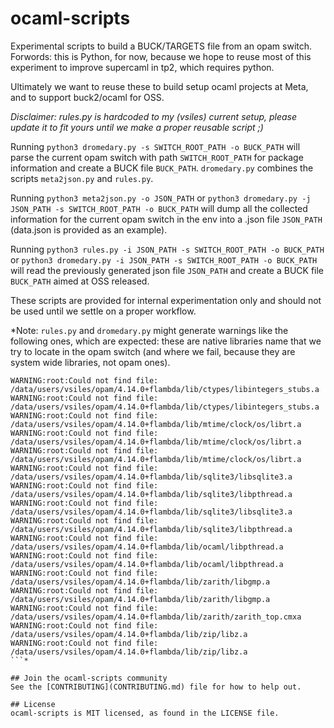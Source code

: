 # ocaml-scripts

Experimental scripts to build a BUCK/TARGETS file from an opam switch.
Forwords: this is Python, for now, because we hope to reuse most of this experiment to
improve supercaml in tp2, which requires python.

Ultimately we want to reuse these to build setup ocaml projects at Meta, and
to support buck2/ocaml for OSS.

*Disclaimer: rules.py is hardcoded to my (vsiles) current setup, please update it
to fit yours until we make a proper reusable script ;)*

Running `python3 dromedary.py -s SWITCH_ROOT_PATH -o BUCK_PATH` will parse the current opam switch with path `SWITCH_ROOT_PATH` for package information and create a BUCK file `BUCK_PATH`. `dromedary.py` combines the scripts `meta2json.py` and `rules.py`.

Running `python3 meta2json.py -o JSON_PATH` or `python3 dromedary.py -j JSON_PATH -s SWITCH_ROOT_PATH -o BUCK_PATH` will dump all the collected information for the current
opam switch in the env into a .json file `JSON_PATH` (data.json is provided as an example).

Running `python3 rules.py -i JSON_PATH -s SWITCH_ROOT_PATH -o BUCK_PATH` or `python3 dromedary.py -i JSON_PATH -s SWITCH_ROOT_PATH -o BUCK_PATH` will read the previously generated json file `JSON_PATH` and
create a BUCK file `BUCK_PATH` aimed at OSS released.

These scripts are provided for internal experimentation only and should not be
used until we settle on a proper workflow.

*Note: `rules.py` and `dromedary.py` might generate warnings like the following ones, which are
expected: these are native libraries name that we try to locate in the opam
switch (and where we fail, because they are system wide libraries, not opam
ones).

```
WARNING:root:Could not find file: /data/users/vsiles/opam/4.14.0+flambda/lib/ctypes/libintegers_stubs.a
WARNING:root:Could not find file: /data/users/vsiles/opam/4.14.0+flambda/lib/ctypes/libintegers_stubs.a
WARNING:root:Could not find file: /data/users/vsiles/opam/4.14.0+flambda/lib/mtime/clock/os/librt.a
WARNING:root:Could not find file: /data/users/vsiles/opam/4.14.0+flambda/lib/mtime/clock/os/librt.a
WARNING:root:Could not find file: /data/users/vsiles/opam/4.14.0+flambda/lib/mtime/clock/os/librt.a
WARNING:root:Could not find file: /data/users/vsiles/opam/4.14.0+flambda/lib/sqlite3/libsqlite3.a
WARNING:root:Could not find file: /data/users/vsiles/opam/4.14.0+flambda/lib/sqlite3/libpthread.a
WARNING:root:Could not find file: /data/users/vsiles/opam/4.14.0+flambda/lib/sqlite3/libsqlite3.a
WARNING:root:Could not find file: /data/users/vsiles/opam/4.14.0+flambda/lib/sqlite3/libpthread.a
WARNING:root:Could not find file: /data/users/vsiles/opam/4.14.0+flambda/lib/ocaml/libpthread.a
WARNING:root:Could not find file: /data/users/vsiles/opam/4.14.0+flambda/lib/ocaml/libpthread.a
WARNING:root:Could not find file: /data/users/vsiles/opam/4.14.0+flambda/lib/zarith/libgmp.a
WARNING:root:Could not find file: /data/users/vsiles/opam/4.14.0+flambda/lib/zarith/libgmp.a
WARNING:root:Could not find file: /data/users/vsiles/opam/4.14.0+flambda/lib/zarith/zarith_top.cmxa
WARNING:root:Could not find file: /data/users/vsiles/opam/4.14.0+flambda/lib/zip/libz.a
WARNING:root:Could not find file: /data/users/vsiles/opam/4.14.0+flambda/lib/zip/libz.a
```*

## Join the ocaml-scripts community
See the [CONTRIBUTING](CONTRIBUTING.md) file for how to help out.

## License
ocaml-scripts is MIT licensed, as found in the LICENSE file.
